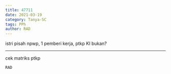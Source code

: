 ```yaml
---
title: 47711
date: 2021-03-19
category: Tanya-SC
tags: PPh
author: RAD
---
```


istri pisah npwp, 1 pemberi kerja, ptkp KI bukan?

---

cek matriks ptkp

`RAD`
